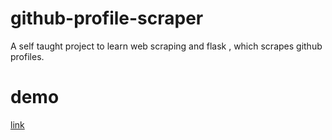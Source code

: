 # github-profile-scraper
A self taught project to learn web scraping  and flask , which scrapes github profiles. 
# demo 
<a href=" https://github-profile-scraper.herokuapp.com/" target="_blank">link</a>

